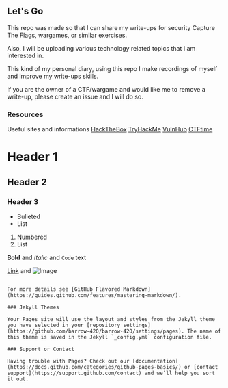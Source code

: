 ## Let's Go

This repo was made so that I can share my write-ups for security Capture The Flags, wargames, or similar exercises.

Also, I will be uploading various technology related topics that I am interested in. 

This kind of my personal diary, using this repo I make recordings of myself and improve my write-ups skills.

If you are the owner of a CTF/wargame and would like me to remove a write-up, please create an issue and I will do so.


### Resources

Useful sites and informations
[HackTheBox](hackthebox.eu)
[TryHackMe](tryhackme.com/)
[VulnHub](https://www.vulnhub.com/)
[CTFtime](ctftime.org)

# Header 1
## Header 2
### Header 3

- Bulleted
- List

1. Numbered
2. List

**Bold** and _Italic_ and `Code` text

[Link](url) and ![Image](src)
```

For more details see [GitHub Flavored Markdown](https://guides.github.com/features/mastering-markdown/).

### Jekyll Themes

Your Pages site will use the layout and styles from the Jekyll theme you have selected in your [repository settings](https://github.com/barrow-420/barrow-420/settings/pages). The name of this theme is saved in the Jekyll `_config.yml` configuration file.

### Support or Contact

Having trouble with Pages? Check out our [documentation](https://docs.github.com/categories/github-pages-basics/) or [contact support](https://support.github.com/contact) and we’ll help you sort it out.
